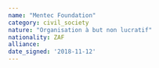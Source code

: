 ```yaml
---
name: "Mentec Foundation"
category: civil_society
nature: "Organisation à but non lucratif"
nationality: ZAF
alliance: 
date_signed: '2018-11-12'
---
```

    